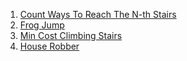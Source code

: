1) [Count Ways To Reach The N-th Stairs](https://bit.ly/3t1Sjyx)
2) [Frog Jump](https://bit.ly/3JPcoOx)
3) [Min Cost Climbing Stairs](https://leetcode.com/problems/min-cost-climbing-stairs/description/)
4) [House Robber](https://leetcode.com/problems/house-robber/description/)
